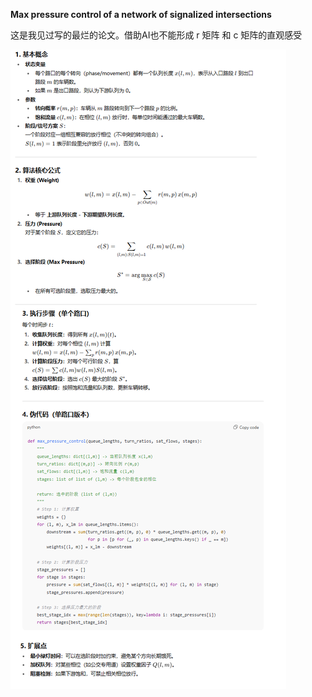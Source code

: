**Max pressure control of a network of signalized intersections**

这是我见过写的最烂的论文。借助AI也不能形成 r 矩阵 和 c 矩阵的直观感受



![image-20250917152254520](img/image-20250917152254520.png)
